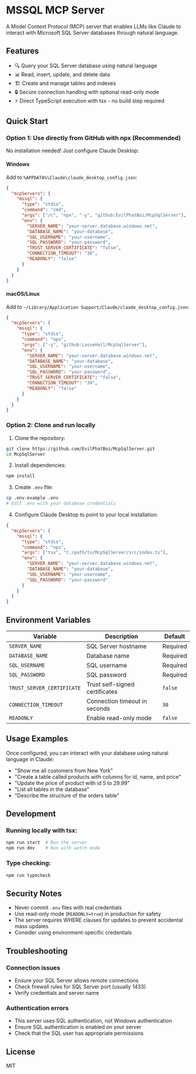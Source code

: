 # MSSQL MCP Server

A Model Context Protocol (MCP) server that enables LLMs like Claude to interact with Microsoft SQL Server databases through natural language.

## Features

- 🔍 Query your SQL Server database using natural language
- 📊 Read, insert, update, and delete data
- 🏗️ Create and manage tables and indexes
- 🔒 Secure connection handling with optional read-only mode
- ⚡ Direct TypeScript execution with tsx - no build step required

## Quick Start

### Option 1: Use directly from GitHub with npx (Recommended)

No installation needed! Just configure Claude Desktop:

#### Windows
Add to `%APPDATA%\Claude\claude_desktop_config.json`:

```json
{
  "mcpServers": {
    "mssql": {
      "type": "stdio",
      "command": "cmd",
      "args": ["/c", "npx", "-y", "github:EvilPhatBoi/McpSqlServer"],
      "env": {
        "SERVER_NAME": "your-server.database.windows.net",
        "DATABASE_NAME": "your-database",
        "SQL_USERNAME": "your-username",
        "SQL_PASSWORD": "your-password",
        "TRUST_SERVER_CERTIFICATE": "false",
        "CONNECTION_TIMEOUT": "30",
        "READONLY": "false"
      }
    }
  }
}
```

#### macOS/Linux
Add to `~/Library/Application Support/Claude/claude_desktop_config.json`:

```json
{
  "mcpServers": {
    "mssql": {
      "type": "stdio",
      "command": "npx",
      "args": ["-y", "github:LasseHall/McpSqlServer"],
      "env": {
        "SERVER_NAME": "your-server.database.windows.net",
        "DATABASE_NAME": "your-database",
        "SQL_USERNAME": "your-username",
        "SQL_PASSWORD": "your-password",
        "TRUST_SERVER_CERTIFICATE": "false",
        "CONNECTION_TIMEOUT": "30",
        "READONLY": "false"
      }
    }
  }
}
```

### Option 2: Clone and run locally

1. Clone the repository:
```bash
git clone https://github.com/EvilPhatBoi/McpSqlServer.git
cd McpSqlServer
```

2. Install dependencies:
```bash
npm install
```

3. Create `.env` file:
```bash
cp .env.example .env
# Edit .env with your database credentials
```

4. Configure Claude Desktop to point to your local installation:

```json
{
  "mcpServers": {
    "mssql": {
      "type": "stdio",
      "command": "npx",
      "args": ["tsx", "C:/path/to/McpSqlServer/src/index.ts"],
      "env": {
        "SERVER_NAME": "your-server.database.windows.net",
        "DATABASE_NAME": "your-database",
        "SQL_USERNAME": "your-username",
        "SQL_PASSWORD": "your-password"
      }
    }
  }
}
```

## Environment Variables

| Variable | Description | Default |
|----------|-------------|---------|
| `SERVER_NAME` | SQL Server hostname | Required |
| `DATABASE_NAME` | Database name | Required |
| `SQL_USERNAME` | SQL username | Required |
| `SQL_PASSWORD` | SQL password | Required |
| `TRUST_SERVER_CERTIFICATE` | Trust self-signed certificates | `false` |
| `CONNECTION_TIMEOUT` | Connection timeout in seconds | `30` |
| `READONLY` | Enable read-only mode | `false` |

## Usage Examples

Once configured, you can interact with your database using natural language in Claude:

- "Show me all customers from New York"
- "Create a table called products with columns for id, name, and price"
- "Update the price of product with id 5 to 29.99"
- "List all tables in the database"
- "Describe the structure of the orders table"

## Development

### Running locally with tsx:
```bash
npm run start  # Run the server
npm run dev    # Run with watch mode
```

### Type checking:
```bash
npm run typecheck
```

## Security Notes

- Never commit `.env` files with real credentials
- Use read-only mode (`READONLY=true`) in production for safety
- The server requires WHERE clauses for updates to prevent accidental mass updates
- Consider using environment-specific credentials

## Troubleshooting

### Connection issues
- Ensure your SQL Server allows remote connections
- Check firewall rules for SQL Server port (usually 1433)
- Verify credentials and server name

### Authentication errors
- This server uses SQL authentication, not Windows authentication
- Ensure SQL authentication is enabled on your server
- Check that the SQL user has appropriate permissions

## License

MIT
